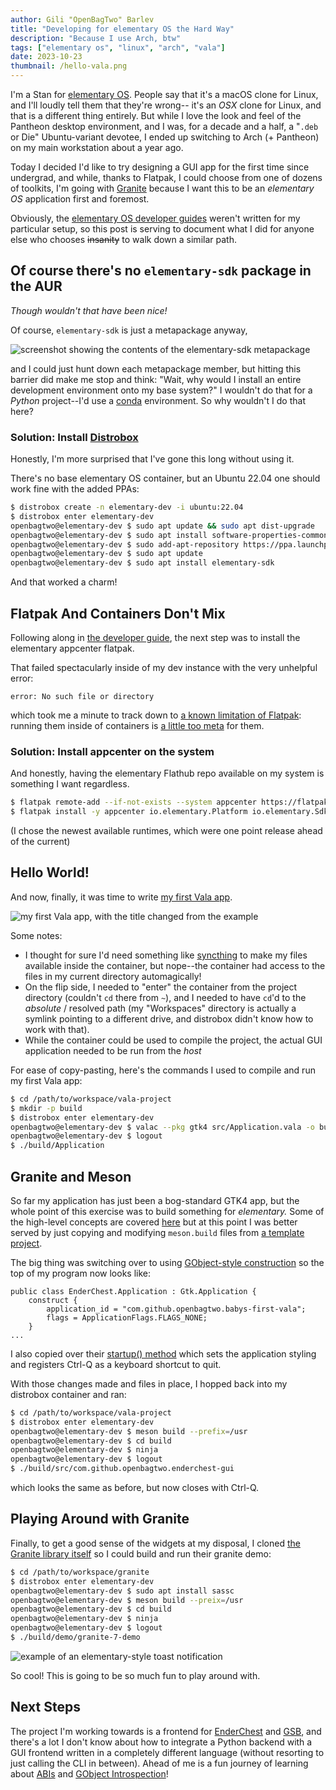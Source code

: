 ```yaml
---
author: Gili "OpenBagTwo" Barlev
title: "Developing for elementary OS the Hard Way"
description: "Because I use Arch, btw"
tags: ["elementary os", "linux", "arch", "vala"]
date: 2023-10-23
thumbnail: /hello-vala.png
---
```


I'm a Stan for [elementary OS](https://elementary.io/). People say that it's a macOS clone for Linux, and I'll loudly tell them that they're wrong--
it's an _OSX_ clone for Linux, and that is a different thing entirely. But while I love the look and feel of the Pantheon desktop environment,
and I was, for a decade and a half, a "`.deb` or Die" Ubuntu-variant devotee, I ended up switching to Arch (+ Pantheon) on my main workstation about
a year ago.

Today I decided I'd like to try designing a GUI app for the first time since undergrad, and while, thanks to Flatpak, I could choose from one of dozens
of toolkits, I'm going with [Granite](https://github.com/elementary/granite) because I want this to be an _elementary OS_ application first and foremost.

Obviously, the [elementary OS developer guides](https://docs.elementary.io/develop/) weren't written for my particular setup, so this post is serving to
document what I did for anyone else who chooses ~~insanity~~ to walk down a similar path.


## Of course there's no `elementary-sdk` package in the AUR

_Though wouldn't that have been nice!_

Of course, `elementary-sdk` is just a metapackage anyway,

![screenshot showing the contents of the elementary-sdk metapackage](/elementary-sdk.png)

and I could just hunt down each metapackage member, but hitting this barrier did make me stop and think: "Wait, why would I install an entire development
environment onto my base system?" I wouldn't do that for a _Python_ project--I'd use a [conda](https://docs.conda.io/) environment. So why wouldn't I do
that here?

### Solution: Install [Distrobox](https://github.com/89luca89/distrobox)

Honestly, I'm more surprised that I've gone this long without using it.

There's no base elementary OS container, but an Ubuntu 22.04 one should work fine with the added PPAs:

```bash
$ distrobox create -n elementary-dev -i ubuntu:22.04
$ distrobox enter elementary-dev
openbagtwo@elementary-dev $ sudo apt update && sudo apt dist-upgrade
openbagtwo@elementary-dev $ sudo apt install software-properties-common
openbagtwo@elementary-dev $ sudo add-apt-repository https://ppa.launchpadcontent.net/elementary-os/stable/ubuntu
openbagtwo@elementary-dev $ sudo apt update
openbagtwo@elementary-dev $ sudo apt install elementary-sdk
```

And that worked a charm!

## Flatpak And Containers Don't Mix

Following along in [the developer guide](https://docs.elementary.io/develop/writing-apps/the-basic-setup#flatpak),
the next step was to install the elementary appcenter flatpak.

That failed spectacularly inside of my dev instance with the very unhelpful error:

```
error: No such file or directory
```

which took me a minute to track down to
[a known limitation of Flatpak](https://github.com/flatpak/flatpak/issues/5076#issuecomment-1236410300):
running them inside of containers is [a little too meta](https://imgflip.com/memegenerator/Yo-Dawg-Heard-You)
for them.

### Solution: Install appcenter on the system

And honestly, having the elementary Flathub repo available on my system is something I want regardless.

```bash
$ flatpak remote-add --if-not-exists --system appcenter https://flatpak.elementary.io/repo.flatpakrepo
$ flatpak install -y appcenter io.elementary.Platform io.elementary.Sdk
```

(I chose the newest available runtimes, which were one point release ahead of the current)

## Hello World!

And now, finally, it was time to write [my first Vala app](https://docs.elementary.io/develop/writing-apps/hello-world).

![my first Vala app, with the title changed from the example](/hello-vala.png)

Some notes:

- I thought for sure I'd need something like [syncthing](https://syncthing.net/) to make my files available inside
  the container, but nope--the container had access to the files in my current directory automagically!
- On the flip side, I needed to "enter" the container from the project directory (couldn't `cd` there from `~`),
  and I needed to have `cd`'d to the _absolute_ / resolved path (my "Workspaces" directory is actually a symlink
  pointing to a different drive, and distrobox didn't know how to work with that).
- While the container could be used to compile the project, the actual GUI application needed to be run from the _host_

For ease of copy-pasting, here's the commands I used to compile and run my first Vala app:

```bash
$ cd /path/to/workspace/vala-project
$ mkdir -p build
$ distrobox enter elementary-dev
openbagtwo@elementary-dev $ valac --pkg gtk4 src/Application.vala -o build/Application
openbagtwo@elementary-dev $ logout
$ ./build/Application
```

## Granite and Meson

So far my application has just been a bog-standard GTK4 app, but the whole point of this exercise was to build something
for _elementary._ Some of the high-level concepts are covered [here](https://docs.elementary.io/develop/writing-apps/our-first-app/the-build-system)
but at this point I was better served by just copying and modifying `meson.build` files from
[a template project](https://github.com/elementary/calculator).

The big thing was switching over to using [GObject-style construction](https://docs.elementary.io/develop/writing-apps/code-style/class-construction)
so the top of my program now looks like:

```vala
public class EnderChest.Application : Gtk.Application {
    construct {
        application_id = "com.github.openbagtwo.babys-first-vala";
        flags = ApplicationFlags.FLAGS_NONE;
    }
...
```

I also copied over their [startup() method](https://github.com/elementary/calculator/blob/98085d8774aa4b4f10a2f3f6d5f67386d7838ae0/src/Application.vala#L32-L57)
which sets the application styling and registers Ctrl-Q as a keyboard shortcut to quit.

With those changes made and files in place, I hopped back into my distrobox container and ran:

```bash
$ cd /path/to/workspace/vala-project
$ distrobox enter elementary-dev
openbagtwo@elementary-dev $ meson build --prefix=/usr
openbagtwo@elementary-dev $ cd build
openbagtwo@elementary-dev $ ninja
openbagtwo@elementary-dev $ logout
$ ./build/src/com.github.openbagtwo.enderchest-gui
```

which looks the same as before, but now closes with Ctrl-Q.

## Playing Around with Granite

Finally, to get a good sense of the widgets at my disposal, I cloned [the Granite library itself](https://github.com/elementary/granite)
so I could build and run their granite demo:

```bash
$ cd /path/to/workspace/granite
$ distrobox enter elementary-dev
openbagtwo@elementary-dev $ sudo apt install sassc
openbagtwo@elementary-dev $ meson build --preix=/usr
openbagtwo@elementary-dev $ cd build
openbagtwo@elementary-dev $ ninja
openbagtwo@elementary-dev $ logout
$ ./build/demo/granite-7-demo
```

![example of an elementary-style toast notification](/friendly-toast.png)

So cool! This is going to be so much fun to play around with.


## Next Steps

The project I'm working towards is a frontend for [EnderChest](https://openbagtwo.github.io/EnderChest)
and [GSB](https://openbagtwo.github.io/GSB), and there's a lot I don't know about how to integrate a Python
backend with a GUI frontend written in a completely different language (without resorting to just calling the CLI
in between). Ahead of me is a fun journey of learning about [ABIs](https://en.wikipedia.org/wiki/Application_binary_interface)
and [GObject Introspection](https://gi.readthedocs.io/en/latest/)!
